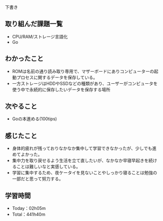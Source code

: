 下書き
## 取り組んだ課題一覧
- CPU/RAM/ストレージ言語化
- Go

## わかったこと
- ROMは名前の通り読み取り専用で、マザーボードにありコンピューターの起動プロセスに関するデータを保存している。
- 一方ストレージはHDDやSSDなどの種類があり、ユーザーがコンピュータを使う中で永続的に保存したいデータを保存する場所

## 次やること
- Goの本進める(100tips)

## 感じたこと
- 身体的疲れが残っておりなかなか集中して学習できなかったが、少しでも進めてよかった。
- 集中力を取り戻せるよう生活を立て直したいが、なかなか早寝早起きを続けることは難しいなと実感している。
- 学習に集中するため、夜ケータイを見ないことやしっかり寝ることは勉強の一部だと思って努力する。

## 学習時間
- Today：02h05m
- Total：441h40m
